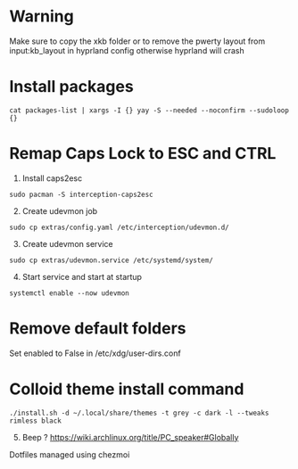 # Warning
Make sure to copy the xkb folder or to remove the pwerty layout from input:kb_layout in hyprland config otherwise hyprland will crash

# Install packages
```
cat packages-list | xargs -I {} yay -S --needed --noconfirm --sudoloop {}
```

# Remap Caps Lock to ESC and CTRL

1. Install caps2esc
```
sudo pacman -S interception-caps2esc  
```

2. Create udevmon job
```
sudo cp extras/config.yaml /etc/interception/udevmon.d/
```
3. Create udevmon service
```
sudo cp extras/udevmon.service /etc/systemd/system/
```

4. Start service and start at startup
```
systemctl enable --now udevmon
```

# Remove default folders
Set enabled to False in /etc/xdg/user-dirs.conf 

# Colloid theme install command
```
./install.sh -d ~/.local/share/themes -t grey -c dark -l --tweaks rimless black
```

5. Beep ?
https://wiki.archlinux.org/title/PC_speaker#Globally

Dotfiles managed using chezmoi
